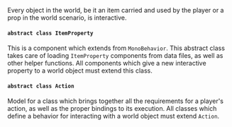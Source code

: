 Every object in the world, be it an item carried and used by the player or a prop in the world scenario, is interactive.

#### `abstract class ItemProperty`

This is a component which extends from `MonoBehavior`. This abstract class takes care of loading `ItemProperty` components from data files, as well as other helper functions. All components which give a new interactive property to a world object must extend this class.

#### `abstract class Action`

Model for a class which brings together all the requirements for a player's action, as well as the proper bindings to its execution. All classes which define a behavior for interacting with a world object must extend `Action`.
